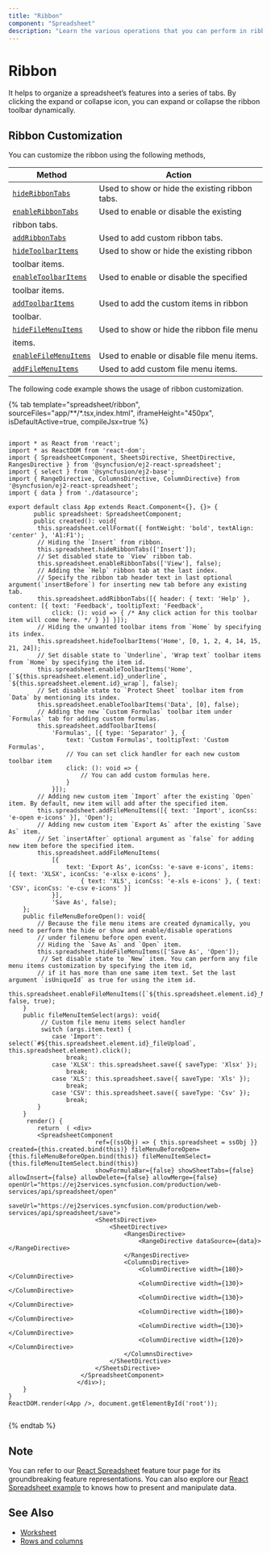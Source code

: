 ```yaml
---
title: "Ribbon"
component: "Spreadsheet"
description: "Learn the various operations that you can perform in ribbon of the Essential JS 2 Spreadsheet."
---
```


# Ribbon

It helps to organize a spreadsheet’s features into a series of tabs. By clicking the expand or collapse icon, you can expand or collapse the ribbon toolbar dynamically.

## Ribbon Customization

You can customize the ribbon using the following methods,

| Method | Action |
|-------|---------|
| [`hideRibbonTabs`](../api/spreadsheet/#hideribbontabs) | Used to show or hide the existing ribbon tabs. |
| [`enableRibbonTabs`](../api/spreadsheet/#enableribbontabs) | Used to enable or disable the existing
ribbon tabs. |
| [`addRibbonTabs`](../api/spreadsheet/#addribbontabs) | Used to add custom ribbon tabs. |
| [`hideToolbarItems`](../api/spreadsheet/#hidetoolbaritems) | Used to show or hide the existing ribbon
toolbar items. |
| [`enableToolbarItems`](../api/spreadsheet/#enabletoolbaritems) | Used to enable or disable the specified
toolbar items. |
| [`addToolbarItems`](../api/spreadsheet/#addtoolbaritems) | Used to add the custom items in ribbon
toolbar. |
| [`hideFileMenuItems`](../api/spreadsheet/#hidefilemenuitems) | Used to show or hide the ribbon file menu
items. |
| [`enableFileMenuItems`](../api/spreadsheet/#enablefilemenuitems) | Used to enable or disable file menu items. |
| [`addFileMenuItems`](../api/spreadsheet/#addfilemenuitems) | Used to add custom file menu items. |

The following code example shows the usage of ribbon customization.

{% tab template="spreadsheet/ribbon", sourceFiles="app/**/*.tsx,index.html", iframeHeight="450px", isDefaultActive=true, compileJsx=true %}

```tsx

import * as React from 'react';
import * as ReactDOM from 'react-dom';
import { SpreadsheetComponent, SheetsDirective, SheetDirective, RangesDirective } from '@syncfusion/ej2-react-spreadsheet';
import { select } from '@syncfusion/ej2-base';
import { RangeDirective, ColumnsDirective, ColumnDirective} from '@syncfusion/ej2-react-spreadsheet';
import { data } from './datasource';

export default class App extends React.Component<{}, {}> {
       public spreadsheet: SpreadsheetComponent;
       public created(): void{
        this.spreadsheet.cellFormat({ fontWeight: 'bold', textAlign: 'center' }, 'A1:F1');
        // Hiding the `Insert` from ribbon.
        this.spreadsheet.hideRibbonTabs(['Insert']);
        // Set disabled state to `View` ribbon tab.
        this.spreadsheet.enableRibbonTabs(['View'], false);
        // Adding the `Help` ribbon tab at the last index.
        // Specify the ribbon tab header text in last optional argument(`insertBefore`) for inserting new tab before any existing tab.
        this.spreadsheet.addRibbonTabs([{ header: { text: 'Help' }, content: [{ text: 'Feedback', tooltipText: 'Feedback',
            click: (): void => { /* Any click action for this toolbar item will come here. */ } }] }]);
        // Hiding the unwanted toolbar items from `Home` by specifying its index.
        this.spreadsheet.hideToolbarItems('Home', [0, 1, 2, 4, 14, 15, 21, 24]);
        // Set disable state to `Underline`, 'Wrap text` toolbar items from `Home` by specifying the item id.
        this.spreadsheet.enableToolbarItems('Home', [`${this.spreadsheet.element.id}_underline`, `${this.spreadsheet.element.id}_wrap`], false);
        // Set disable state to `Protect Sheet` toolbar item from `Data` by mentioning its index.
        this.spreadsheet.enableToolbarItems('Data', [0], false);
        // Adding the new `Custom Formulas` toolbar item under `Formulas` tab for adding custom formulas.
        this.spreadsheet.addToolbarItems(
            'Formulas', [{ type: 'Separator' }, {
                text: 'Custom Formulas', tooltipText: 'Custom Formulas',
                // You can set click handler for each new custom toolbar item
                click: (): void => {
                    // You can add custom formulas here.
                }
            }]);
        // Adding new custom item `Import` after the existing `Open` item. By default, new item will add after the specified item.
        this.spreadsheet.addFileMenuItems([{ text: 'Import', iconCss: 'e-open e-icons' }], 'Open');
        // Adding new custom item `Export As` after the existing `Save As` item.
        // Set `insertAfter` optional argument as `false` for adding new item before the specified item.
        this.spreadsheet.addFileMenuItems(
            [{
                text: 'Export As', iconCss: 'e-save e-icons', items: [{ text: 'XLSX', iconCss: 'e-xlsx e-icons' },
                    { text: 'XLS', iconCss: 'e-xls e-icons' }, { text: 'CSV', iconCss: 'e-csv e-icons' }]
            }],
            'Save As', false);
    };
    public fileMenuBeforeOpen(): void{
        // Because the file menu items are created dynamically, you need to perform the hide or show and enable/disable operations
        // under filemenu before open event.
        // Hiding the `Save As` and `Open` item.
        this.spreadsheet.hideFileMenuItems(['Save As', 'Open']);
         // Set disable state to `New` item. You can perform any file menu items customization by specifying the item id,
        // if it has more than one same item text. Set the last argument `isUniqueId` as true for using the item id.
        this.spreadsheet.enableFileMenuItems([`${this.spreadsheet.element.id}_New`], false, true);
    }
    public fileMenuItemSelect(args): void{
         // Custom file menu items select handler
         switch (args.item.text) {
            case 'Import': select(`#${this.spreadsheet.element.id}_fileUpload`, this.spreadsheet.element).click();
                break;
            case 'XLSX': this.spreadsheet.save({ saveType: 'Xlsx' });
                break;
            case 'XLS': this.spreadsheet.save({ saveType: 'Xls' });
                break;
            case 'CSV': this.spreadsheet.save({ saveType: 'Csv' });
                break;
        }
    }
     render() {
        return  ( <div>
        <SpreadsheetComponent
                        ref={(ssObj) => { this.spreadsheet = ssObj }} created={this.created.bind(this)} fileMenuBeforeOpen={this.fileMenuBeforeOpen.bind(this)} fileMenuItemSelect={this.fileMenuItemSelect.bind(this)}
                        showFormulaBar={false} showSheetTabs={false} allowInsert={false} allowDelete={false} allowMerge={false} openUrl="https://ej2services.syncfusion.com/production/web-services/api/spreadsheet/open"
                        saveUrl="https://ej2services.syncfusion.com/production/web-services/api/spreadsheet/save">
                        <SheetsDirective>
                            <SheetDirective>
                                <RangesDirective>
                                    <RangeDirective dataSource={data}></RangeDirective>
                                </RangesDirective>
                                <ColumnsDirective>
                                    <ColumnDirective width={180}></ColumnDirective>
                                    <ColumnDirective width={130}></ColumnDirective>
                                    <ColumnDirective width={130}></ColumnDirective>
                                    <ColumnDirective width={180}></ColumnDirective>
                                    <ColumnDirective width={130}></ColumnDirective>
                                    <ColumnDirective width={120}></ColumnDirective>
                                </ColumnsDirective>
                            </SheetDirective>
                        </SheetsDirective>
                    </SpreadsheetComponent>
                   </div>);
    }
}
ReactDOM.render(<App />, document.getElementById('root'));


```

{% endtab %}

## Note

You can refer to our [React Spreadsheet](https://www.syncfusion.com/react-ui-components/react-spreadsheet) feature tour page for its groundbreaking feature representations. You can also explore our [React Spreadsheet example](https://ej2.syncfusion.com/react/demos/#/material/spreadsheet/default) to knows how to present and manipulate data.

## See Also

* [Worksheet](./worksheet)
* [Rows and columns](./rows-and-columns)
